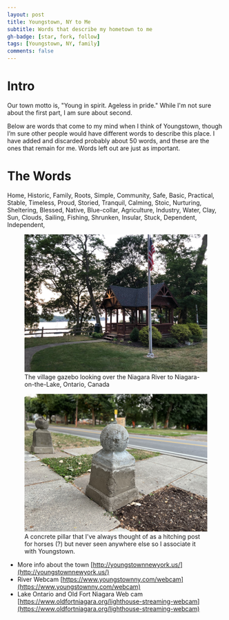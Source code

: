 ```yaml
---
layout: post
title: Youngstown, NY to Me
subtitle: Words that describe my hometown to me
gh-badge: [star, fork, follow]
tags: [Youngstown, NY, family]
comments: false
---
```


# Intro 

Our town motto is, "Young in spirit. Ageless in pride." While I'm not sure about the first part, I am sure about second.

Below are words that come to my mind when I think of Youngstown, though I’m sure other people would have different words to describe this place. I have added and discarded probably about 50 words, and these are the ones that remain for me. Words left out are just as important.

# The Words

Home, Historic, Family, Roots, Simple, Community, Safe, Basic, Practical, Stable, Timeless, Proud, Storied, Tranquil, Calming, Stoic, Nurturing, Sheltering, Blessed, Native, Blue-collar, Agriculture, Industry, Water, Clay, Sun, Clouds, Sailing, Fishing,  Shrunken, Insular, Stuck, Dependent, Independent,

<figure>
    <img src="/assets/uploads/YNYgazebo.jpg"
         alt="Gazebo, Youngstown, NY" width="600">
    <figcaption>The village gazebo looking over the Niagara River to Niagara-on-the-Lake, Ontario, Canada</figcaption>
</figure>

<figure>
    <img src="/assets/uploads/pillar1.jpg"
         alt="stone, pillar, Youngstown, NY" width="600">
    <figcaption>A concrete pillar that I've always thought of as a hitching post for horses (?) but never seen anywhere else so I associate it with Youngstown.</figcaption>
</figure>

* More info about the town [http://youngstownnewyork.us/](http://youngstownnewyork.us/)
* River Webcam [https://www.youngstownny.com/webcam](https://www.youngstownny.com/webcam)
* Lake Ontario and Old Fort Niagara Web cam [https://www.oldfortniagara.org/lighthouse-streaming-webcam](https://www.oldfortniagara.org/lighthouse-streaming-webcam)